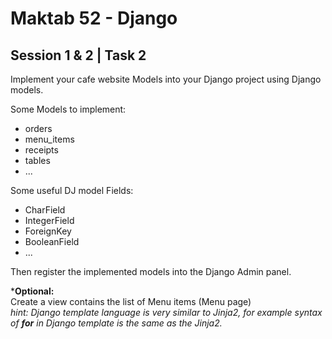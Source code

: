 # Maktab 52 - Django
## Session 1 & 2 | Task 2

Implement your cafe website Models into your Django project using Django models.  

Some Models to implement:
- orders
- menu_items
- receipts
- tables
- ...

Some useful DJ model Fields:
- CharField
- IntegerField
- ForeignKey
- BooleanField
- ...

Then register the implemented models into the Django Admin panel.

***Optional:**   
Create a view contains the list of Menu items (Menu page)  
_hint: Django template language is very similar to Jinja2, for example syntax of **for** in Django template is the same as the Jinja2._
